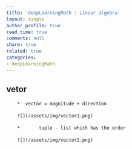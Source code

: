 ```yaml
---
title: 'deepLearningMath : Linear algebra'
layout: single
author_profile: true
read_time: true
comments: null
share: true
related: true
categories:
- deepLearningMath
---
```


## vetor
		*  vector = magnitude + direction 
		
		![](/assets/img/vector1.png)
		
		* 		tuple - list which has the order
		
		![](/assets/img/vector2.png)